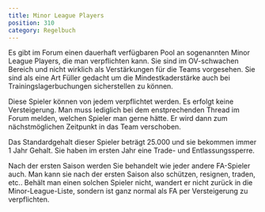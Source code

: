 ```yaml
---
title: Minor League Players
position: 310
category: Regelbuch
---
```


Es gibt im Forum einen dauerhaft verfügbaren Pool an sogenannten Minor League Players, die man verpflichten kann. Sie sind im OV-schwachen Bereich und nicht wirklich als Verstärkungen für die Teams vorgesehen.
Sie sind als eine Art Füller gedacht um die Mindestkaderstärke auch bei Trainingslagerbuchungen sicherstellen zu können.

Diese Spieler können von jedem verpflichtet werden. Es erfolgt keine Versteigerung. Man muss lediglich bei dem enstprechenden Thread im Forum melden, welchen Spieler man gerne hätte. Er wird dann zum nächstmöglichen Zeitpunkt in das Team verschoben.

Das Standardgehalt dieser Spieler beträgt 25.000 und sie bekommen immer 1 Jahr Gehalt. Sie haben im ersten Jahr eine Trade- und Entlassungssperre.

Nach der ersten Saison werden Sie behandelt wie jeder andere FA-Spieler auch. Man kann sie nach der ersten Saison also schützen, resignen, traden, etc..
Behält man einen solchen Spieler nicht, wandert er nicht zurück in die Minor-League-Liste, sondern ist ganz normal als FA per Versteigerung zu verpflichten.
